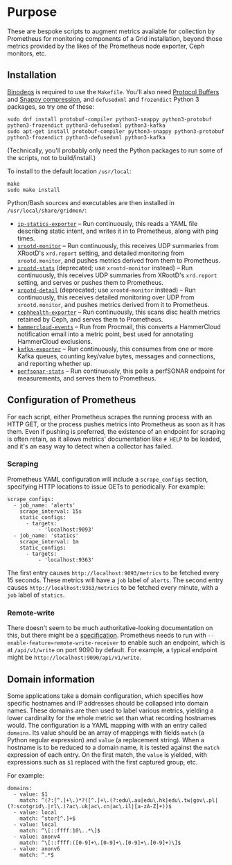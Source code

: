 # Purpose

These are bespoke scripts to augment metrics available for collection by Prometheus for monitoring components of a Grid installation, beyond those metrics provided by the likes of the Prometheus node exporter, Ceph monitors, etc.

## Installation

[Binodeps](https://github.com/simpsonst/binodeps) is required to use the `Makefile`.
You'll also need [Protocol Buffers](https://developers.google.com/protocol-buffers) and [Snappy compression](http://google.github.io/snappy/), and `defusedxml` and `frozendict` Python 3 packages, so try one of these:

```
sudo dnf install protobuf-compiler python3-snappy python3-protobuf python3-frozendict python3-defusedxml python3-kafka
sudo apt-get install protobuf-compiler python3-snappy python3-protobuf python3-frozendict python3-defusedxml python3-kafka
```

(Technically, you'll probably only need the Python packages to run some of the scripts, not to build/install.)

To install to the default location `/usr/local`:

```
make
sudo make install
```

Python/Bash sources and executables are then installed in `/usr/local/share/gridmon/`:

- [`ip-statics-exporter`](static.md) &ndash; Run continuously, this reads a YAML file describing static intent, and writes it in to Prometheus, along with ping times.
- [`xrootd-monitor`](xrootd.md) &ndash; Run continuously, this receives UDP summaries from XRootD's `xrd.report` setting, and detailed monitoring from `xrootd.monitor`, and pushes metrics derived from them to Prometheus.
- [`xrootd-stats`](xrootd-summary.md) (deprecated; use `xrootd-monitor` instead) &ndash; Run continuously, this receives UDP summaries from XRootD's `xrd.report` setting, and serves or pushes them to Prometheus.
- [`xrootd-detail`](xrootd-detail.md) (deprecated; use `xrootd-monitor` instead) &ndash; Run continuously, this receives detailed monitoring over UDP from `xrootd.monitor`, and pushes metrics derived from it to Prometheus.
- [`cephhealth-exporter`](cephhealth.md) &ndash; Run continuously, this scans disc health metrics retained by Ceph, and serves them to Prometheus.
- [`hammercloud-events`](hammercloud.md) &ndash; Run from Procmail, this converts a HammerCloud notification email into a metric point, best used for annotating HammerCloud exclusions.
- [`kafka-exporter`](kafka.md) &ndash; Run continuously, this consumes from one or more Kafka queues, counting key/value bytes, messages and connections, and reporting whether up.
- [`perfsonar-stats`](perfsonar.md) &ndash; Run continuously, this polls a perfSONAR endpoint for measurements, and serves them to Prometheus.
<!-- - `static-metrics` (deprecated; use `ip-statics-exporter` instead) &ndash; Run as a cronjob, this generates a file holding Prometheus metrics describing static intent, and bungs in some ping times just for the sake of high coupling and low cohesion. -->



## Configuration of Prometheus

For each script, either Prometheus scrapes the running process with an HTTP GET, or the process pushes metrics into Prometheus as soon as it has them.
Even if pushing is preferred, the existence of an endpoint for scraping is often retain, as it allows metrics' documentation like `# HELP` to be loaded, and it's an easy way to detect when a collector has failed.

### Scraping

Prometheus YAML configuration will include a `scrape_configs` section, specifying HTTP locations to issue GETs to periodically.
For example:

```
scrape_configs:
  - job_name: 'alerts'
    scrape_interval: 15s
    static_configs:
      - targets:
          - 'localhost:9093'
  - job_name: 'statics'
    scrape_interval: 1m
    static_configs:
      - targets:
          - 'localhost:9363'
```

The first entry causes `http://localhost:9093/metrics` to be fetched every 15 seconds.
These metrics will have a `job` label of `alerts`.
The second entry causes `http://localhost:9363/metrics` to be fetched every minute, with a `job` label of `statics`.


### Remote-write

There doesn't seem to be much authoritative-looking documentation on this, but there might be a [specification](https://docs.google.com/document/d/1LPhVRSFkGNSuU1fBd81ulhsCPR4hkSZyyBj1SZ8fWOM/edit#).
Prometheus needs to run with `--enable-feature=remote-write-receiver` to enable such an endpoint, which is at `/api/v1/write` on port 9090 by default.
For example, a typical endpoint might be `http://localhost:9090/api/v1/write`.


## Domain information

Some applications take a domain configuration, which specifies how specific hostnames and IP addresses should be collapsed into domain names.
These domains are then used to label various metrics, yielding a lower cardinality for the whole metric set than what recording hostnames would.
The configuration is a YAML mapping with with an entry called `domains`.
Its value should be an array of mappings with fields `match` (a Python regular expression) and `value` (a replacement string).
When a hostname is to be reduced to a domain name, it is tested against the `match` expression of each entry.
On the first match, the `value` is yielded, with expressions such as `$1` replaced with the first captured group, etc.

For example:

```
domains:
  - value: $1
    match: ^(?:[^.]+\.)*?([^.]+\.(?:edu\.au|edu\.hk|edu\.tw|gov\.pl|(?:scotgrid\.|rl\.)?ac\.uk|ac\.cn|ac\.il|[a-zA-Z]+))$
  - value: local
    match: ^stor[^.]+$
  - value: local
    match: ^\[::ffff:10\..*\]$
  - value: anonv4
    match: ^\[::ffff:([0-9]+\.[0-9]+\.[0-9]+\.[0-9]+)\]$
  - value: anonv6
    match: ^.*$
```

